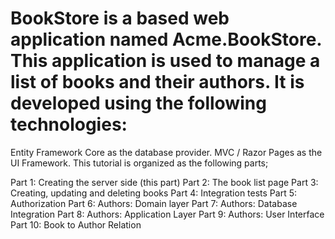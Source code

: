 # BookStore is a based web application named Acme.BookStore. This application is used to manage a list of books and their authors. It is developed using the following technologies:

Entity Framework Core as the database provider.
MVC / Razor Pages as the UI Framework.
This tutorial is organized as the following parts;

Part 1: Creating the server side (this part)
Part 2: The book list page
Part 3: Creating, updating and deleting books
Part 4: Integration tests
Part 5: Authorization
Part 6: Authors: Domain layer
Part 7: Authors: Database Integration
Part 8: Authors: Application Layer
Part 9: Authors: User Interface
Part 10: Book to Author Relation
